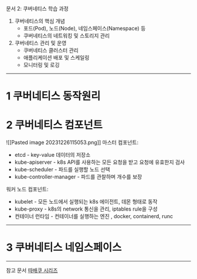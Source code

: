 문서 2: 쿠버네티스 학습 과정
1. 쿠버네티스의 핵심 개념 
	- 포드(Pod), 노드(Node), 네임스페이스(Namespace) 등
	- 쿠버네티스의 네트워킹 및 스토리지 관리
2. 쿠버네티스 관리 및 운영
	- 쿠버네티스 클러스터 관리
	- 애플리케이션 배포 및 스케일링
	- 모니터링 및 로깅

---

# 1 쿠버네티스 동작원리

# 2 쿠버네티스 컴포넌트
![[Pasted image 20231226115053.png]]
마스터 컴포넌트:

- etcd - key-value 데이터의 저장소
- kube-apiserver - k8s API를 사용하는 모든 요청을 받고 요청에 유효한지 검사
- kube-scheduler - 파드를 실행할 노드 선택
- kube-controller-manager  - 파드를 관찰하며 개수를 보장

워커 노드 컴포넌트:

- kubelet - 모든 노드에서 실행되는 k8s 에이전트, 데몬 형태로 동작
- kube-proxy - k8s의 network 통신을 관리, iptables rule을 구성
- 컨테이너 런타임 - 컨테이너를 실행하는 엔진  , docker, containerd, runc

---
# 3 쿠버네티스 네임스페이스



---
참고 문서
[따배쿠 시리즈](https://www.youtube.com/playlist?list=PLApuRlvrZKohaBHvXAOhUD-RxD0uQ3z0c)
